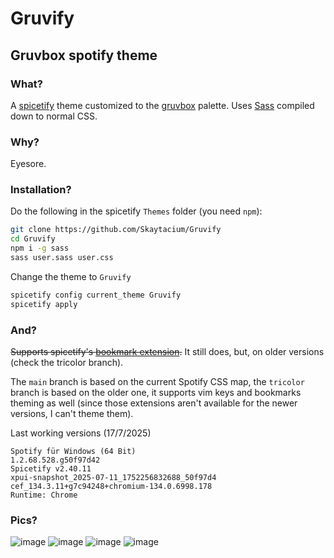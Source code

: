 # Gruvify
## Gruvbox spotify theme

### What?

A [spicetify](https://spicetify.app/) theme customized to the [gruvbox](https://github.com/gruvbox-community/gruvbox) palette.
Uses [Sass](https://sass-lang.com/) compiled down to normal CSS.

### Why?

Eyesore.

### Installation?

Do the following in the spicetify `Themes` folder (you need `npm`):
```sh
git clone https://github.com/Skaytacium/Gruvify
cd Gruvify
npm i -g sass
sass user.sass user.css
```
Change the theme to `Gruvify`
```sh
spicetify config current_theme Gruvify
spicetify apply
```

### And?

~~Supports spicetify's [bookmark extension](https://spicetify.app/docs/advanced-usage/extensions/#bookmark).~~ It still does, but, on older versions (check the tricolor branch).

The `main` branch is based on the current Spotify CSS map, the `tricolor` branch is based on the older one, it supports vim keys and bookmarks theming as well (since those extensions aren't available for the newer versions, I can't theme them).

Last working versions (17/7/2025)

```
Spotify für Windows (64 Bit)
1.2.68.528.g50f97d42
Spicetify v2.40.11
xpui-snapshot_2025-07-11_1752256832688_50f97d4
cef_134.3.11+g7c94248+chromium-134.0.6998.178
Runtime: Chrome
```

### Pics?

![image](https://github.com/user-attachments/assets/c77c84c8-16c7-400f-8ccc-5b77870e2104)
![image](https://github.com/user-attachments/assets/bcb6e7a9-8118-4520-a539-15408eeef5fd)
![image](https://github.com/user-attachments/assets/567d13b8-04a0-4378-b989-37d1fada17f7)
![image](https://github.com/user-attachments/assets/32c53395-ddd6-49d1-9fca-86aeef9d0c1f)
